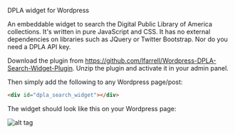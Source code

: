 DPLA widget for Wordpress

An embeddable widget to search the Digital Public Library of America collections.
It's written in pure JavaScript and CSS.  It has no external dependencies on libraries such as JQuery or Twitter Bootstrap.
Nor do you need a DPLA API key.

Download the plugin from https://github.com/lfarrell/Wordpress-DPLA-Search-Widget-Plugin.  Unzip the plugin and activate
it in your admin panel.

Then simply add the following to any Wordpress page/post:

```html
<div id="dpla_search_widget"></div>
```


The widget should look like this on your Wordpress page:

![alt tag](https://raw.github.com/joshwilsonnc/DPLA-Search-Widget/cssdev/dpla-widget.png)